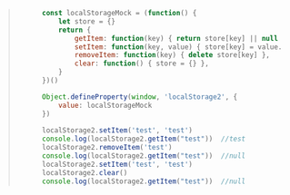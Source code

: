 > ```js
> 		const localStorageMock = (function() {
> 			let store = {}
> 			return {
> 				getItem: function(key) { return store[key] || null },
> 				setItem: function(key, value) { store[key] = value.toString() },
> 				removeItem: function(key) { delete store[key] },
> 				clear: function() { store = {} },
> 			}
> 		})()
> 
> 		Object.defineProperty(window, 'localStorage2', {
> 			value: localStorageMock
> 		})
> 		
> 		localStorage2.setItem('test', 'test')
> 		console.log(localStorage2.getItem("test"))  //test
> 		localStorage2.removeItem('test')
> 		console.log(localStorage2.getItem("test"))  //null
> 		localStorage2.setItem('test', 'test')
> 		localStorage2.clear()
> 		console.log(localStorage2.getItem("test"))  //null
> ```

